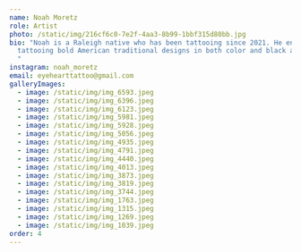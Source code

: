 ```yaml
---
name: Noah Moretz
role: Artist
photo: /static/img/216cf6c0-7e2f-4aa3-8b99-1bbf315d80bb.jpg
bio: "Noah is a Raleigh native who has been tattooing since 2021. He enjoys
  tattooing bold American traditional designs in both color and black and gray.
  "
instagram: noah_moretz
email: eyehearttattoo@gmail.com
galleryImages:
  - image: /static/img/img_6593.jpeg
  - image: /static/img/img_6396.jpeg
  - image: /static/img/img_6123.jpeg
  - image: /static/img/img_5981.jpeg
  - image: /static/img/img_5928.jpeg
  - image: /static/img/img_5056.jpeg
  - image: /static/img/img_4935.jpeg
  - image: /static/img/img_4791.jpeg
  - image: /static/img/img_4440.jpeg
  - image: /static/img/img_4013.jpeg
  - image: /static/img/img_3873.jpeg
  - image: /static/img/img_3819.jpeg
  - image: /static/img/img_3744.jpeg
  - image: /static/img/img_1763.jpeg
  - image: /static/img/img_1315.jpeg
  - image: /static/img/img_1269.jpeg
  - image: /static/img/img_1039.jpeg
order: 4
---
```


